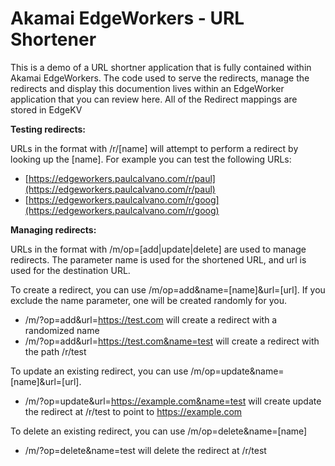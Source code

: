 Akamai EdgeWorkers - URL Shortener
==================================

This is a demo of a URL shortner application that is fully contained within Akamai EdgeWorkers. The code used to serve the redirects, manage the redirects and display this documention lives within an EdgeWorker application that you can review here. All of the Redirect mappings are stored in EdgeKV

**Testing redirects:**

URLs in the format with /r/\[name\] will attempt to perform a redirect by looking up the \[name\]. For example you can test the following URLs:

*   [https://edgeworkers.paulcalvano.com/r/paul](https://edgeworkers.paulcalvano.com/r/paul)
*   [https://edgeworkers.paulcalvano.com/r/goog](https://edgeworkers.paulcalvano.com/r/goog)

**Managing redirects:**

URLs in the format with /m/op=\[add|update|delete\] are used to manage redirects. The parameter name is used for the shortened URL, and url is used for the destination URL.

To create a redirect, you can use /m/op=add&name=\[name\]&url=\[url\]. If you exclude the name parameter, one will be created randomly for you.

*   /m/?op=add&url=https://test.com will create a redirect with a randomized name
*   /m/?op=add&url=https://test.com&name=test will create a redirect with the path /r/test

To update an existing redirect, you can use /m/op=update&name=\[name\]&url=\[url\].

*   /m/?op=update&url=https://example.com&name=test will create update the redirect at /r/test to point to https://example.com

To delete an existing redirect, you can use /m/op=delete&name=\[name\]

*   /m/?op=delete&name=test will delete the redirect at /r/test
